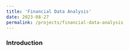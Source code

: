 ```yaml
---
title: 'Financial Data Analysis'
date: 2023-08-27
permalink: /projects/financial-data-analysis
---
```


### Introduction